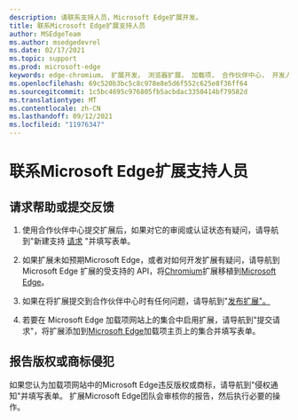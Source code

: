 ```yaml
---
description: 请联系支持人员，Microsoft Edge扩展开发。
title: 联系Microsoft Edge扩展支持人员
author: MSEdgeTeam
ms.author: msedgedevrel
ms.date: 02/17/2021
ms.topic: support
ms.prod: microsoft-edge
keywords: edge-chromium， 扩展开发， 浏览器扩展， 加载项， 合作伙伴中心， 开发人员， 支持
ms.openlocfilehash: 69c520b3bc5c8c978e8e5d6f552c625e8f36ff64
ms.sourcegitcommit: 1c5bc4695c976805fb5acbdac3350414bf79582d
ms.translationtype: MT
ms.contentlocale: zh-CN
ms.lasthandoff: 09/12/2021
ms.locfileid: "11976347"
---
```

# <a name="contact-microsoft-edge-extensions-support"></a>联系Microsoft Edge扩展支持人员


<!-- ====================================================================== -->
## <a name="request-help-or-submit-feedback"></a>请求帮助或提交反馈

1.  使用合作伙伴中心提交扩展后，如果对它的审阅或认证状态有疑问，请导航到"新建支持 [请求][MicrosoftSupportSupportrequestformE7a381be9c9aFafbEd76262bc93fd9e4] "并填写表单。

1.  如果扩展未如预期Microsoft Edge，或者对如何开发扩展有疑问，请导航到 Microsoft Edge 扩展的受支持的 API，将[Chromium][ExtensionsDeveloperGuideApiSupport]扩展移植到[Microsoft Edge][ExtensionsDeveloperGuidePortChromeExtension]。

1.  如果在将扩展提交到合作伙伴中心时有任何问题，请导航到"[发布扩展"。][ExtensionsPublishPublishExtension]

1.  若要在 Microsoft Edge 加载项网站上的集合中启用扩展，请导航到"提交请求"，将扩展添加到[Microsoft Edge][OfficeFormsPagesResponsepageAspxV4j5cvggr0grqy180bhbrw01uwybfaxnna1zkp3x2vun0ibsu1ymeu3vfy0vurrodewsjgwu00yry4u]加载项主页上的集合并填写表单。


<!-- ====================================================================== -->
## <a name="report-copyright-or-trademark-infringement"></a>报告版权或商标侵犯

如果您认为加载项网站中的Microsoft Edge违反版权或商标，请导航到"侵权通知"并填写表单。 [][MicrosoftInfoMarketplaceHtml]  扩展Microsoft Edge团队会审核你的报告，然后执行必要的操作。

<!-- links in this repo -->
[ExtensionsDeveloperGuideApiSupport]: ../developer-guide/api-support.md "支持用于扩展Microsoft Edge API |Microsoft Docs"
[ExtensionsDeveloperGuidePortChromeExtension]: ../developer-guide/port-chrome-extension.md "移植扩展|Microsoft Docs"
[ExtensionsPublishPublishExtension]: ./publish-extension.md "发布扩展|Microsoft Docs"
<!-- other Microsoft links -->
[MicrosoftInfoMarketplaceHtml]: https://www.microsoft.com/info/Marketplace.html "侵权通知|Microsoft"

[MicrosoftSupportSupportrequestformE7a381be9c9aFafbEd76262bc93fd9e4]: https://support.microsoft.com/supportrequestform/e7a381be-9c9a-fafb-ed76-262bc93fd9e4 "Extensions 新支持请求|Microsoft 支持"

[OfficeFormsPagesResponsepageAspxV4j5cvggr0grqy180bhbrw01uwybfaxnna1zkp3x2vun0ibsu1ymeu3vfy0vurrodewsjgwu00yry4u]: https://forms.office.com/Pages/ResponsePage.aspx?id=v4j5cvGGr0GRqy180BHbRw01UwyBfAxNna_1ZkP3X2VUN0lBSU1YMEU3VFY0VURRODEwSjgwU00yRy4u "提交向加载项主页上的Microsoft Edge添加扩展的请求|Microsoft Office表单"
